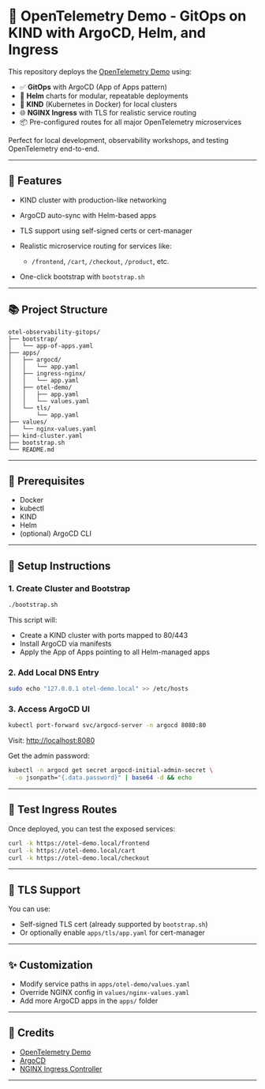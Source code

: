 # 🔭 OpenTelemetry Demo - GitOps on KIND with ArgoCD, Helm, and Ingress

This repository deploys the [OpenTelemetry Demo](https://github.com/open-telemetry/opentelemetry-demo) using:

* ✅ **GitOps** with ArgoCD (App of Apps pattern)
* 🤭 **Helm** charts for modular, repeatable deployments
* 🐳 **KIND** (Kubernetes in Docker) for local clusters
* 🌐 **NGINX Ingress** with TLS for realistic service routing
* 📦 Pre-configured routes for all major OpenTelemetry microservices

Perfect for local development, observability workshops, and testing OpenTelemetry end-to-end.

---

## 🚀 Features

* KIND cluster with production-like networking
* ArgoCD auto-sync with Helm-based apps
* TLS support using self-signed certs or cert-manager
* Realistic microservice routing for services like:

  * `/frontend`, `/cart`, `/checkout`, `/product`, etc.
* One-click bootstrap with `bootstrap.sh`

---

## 📚 Project Structure

```
otel-observability-gitops/
├── bootstrap/
│   └── app-of-apps.yaml
├── apps/
│   ├── argocd/
│   │   └── app.yaml
│   ├── ingress-nginx/
│   │   └── app.yaml
│   ├── otel-demo/
│   │   ├── app.yaml
│   │   └── values.yaml
│   └── tls/
│       └── app.yaml       
├── values/
│   └── nginx-values.yaml
├── kind-cluster.yaml
├── bootstrap.sh
└── README.md
```

---

## 🤝 Prerequisites

* Docker
* kubectl
* KIND
* Helm
* (optional) ArgoCD CLI

---

## 🚧 Setup Instructions

### 1. Create Cluster and Bootstrap

```bash
./bootstrap.sh
```

This script will:

* Create a KIND cluster with ports mapped to 80/443
* Install ArgoCD via manifests
* Apply the App of Apps pointing to all Helm-managed apps

### 2. Add Local DNS Entry

```bash
sudo echo "127.0.0.1 otel-demo.local" >> /etc/hosts
```

### 3. Access ArgoCD UI

```bash
kubectl port-forward svc/argocd-server -n argocd 8080:80
```

Visit: [http://localhost:8080](http://localhost:8080)

Get the admin password:

```bash
kubectl -n argocd get secret argocd-initial-admin-secret \
  -o jsonpath="{.data.password}" | base64 -d && echo
```

---

## 👀 Test Ingress Routes

Once deployed, you can test the exposed services:

```bash
curl -k https://otel-demo.local/frontend
curl -k https://otel-demo.local/cart
curl -k https://otel-demo.local/checkout
```

---

## 🔐 TLS Support

You can use:

* Self-signed TLS cert (already supported by `bootstrap.sh`)
* Or optionally enable `apps/tls/app.yaml` for cert-manager

---

## ✨ Customization

* Modify service paths in `apps/otel-demo/values.yaml`
* Override NGINX config in `values/nginx-values.yaml`
* Add more ArgoCD apps in the `apps/` folder

---

## 🚤 Credits

* [OpenTelemetry Demo](https://github.com/open-telemetry/opentelemetry-demo)
* [ArgoCD](https://argo-cd.readthedocs.io)
* [NGINX Ingress Controller](https://kubernetes.github.io/ingress-nginx/)

---
